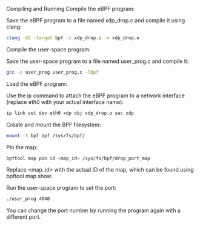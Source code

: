 Compiling and Running
Compile the eBPF program:

Save the eBPF program to a file named xdp_drop.c and compile it using clang:
```bash
clang -O2 -target bpf -c xdp_drop.c -o xdp_drop.o
```
Compile the user-space program:

Save the user-space program to a file named user_prog.c and compile it:
```bash
gcc -o user_prog user_prog.c -lbpf
```
Load the eBPF program:

Use the ip command to attach the eBPF program to a network interface (replace eth0 with your actual interface name):
```bash
ip link set dev eth0 xdp obj xdp_drop.o sec xdp
```
Create and mount the BPF filesystem:
```bash
mount -t bpf bpf /sys/fs/bpf/
```
Pin the map:
```bash
bpftool map pin id <map_id> /sys/fs/bpf/drop_port_map
```
Replace <map_id> with the actual ID of the map, which can be found using bpftool map show.

Run the user-space program to set the port:

```bash
./user_prog 4040
```
You can change the port number by running the program again with a different port.

